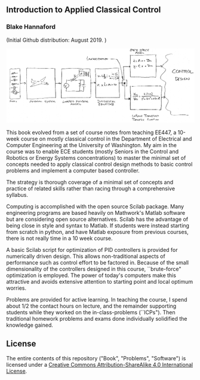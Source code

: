## Introduction to Applied Classical Control

### Blake Hannaford


(Initial Github distribution: August 2019. )

![Control Engineering Workflow](Book/figs01/small_workflow.png)

This book evolved from a set of course notes from teaching EE447,
a 10-week course on mostly classical control in the Department of Electrical and Computer Engineering at the University of Washington. My aim in the course was to enable ECE students (mostly Seniors in the Control and Robotics or Energy Systems concentrations) to  master the minimal set of concepts needed to apply  classical control design methods to basic control problems and implement a computer based controller.

The strategy is thorough  coverage of a minimal set of concepts and practice of related skills rather than racing through a comprehensive syllabus. 

Computing is accomplished with the open source Scilab package.  Many engineering programs are based heavily 
on Mathwork's  Matlab software but are considering open source alternatives.  Scilab has the advantage of being close in style and syntax to Matlab.  If students were instead starting from scratch in python, and have Matlab exposure from previous courses, there is not really time in a 10 week course.

A basic Scilab script for optimization of PID controllers is provided for numerically driven design.   This allows 
non-traditional aspects of performance such as control effort to be factored in. Because of the small dimensionality of the controllers designed in this course, ``brute-force"  optimization is employed.  The power of today's computers make this attractive and avoids extensive attention to starting point and local optimum worries. 

Problems are provided for active learning.  In teaching the course, I spend about 1/2 the contact
hours on lecture, and the remainder supporting students while they worked on the in-class-problems (``ICPs").   Then traditional 
homework problems and exams done individually solidified the knowledge gained. 


## License

The entire contents of this repository ("Book", "Problems", "Software") 
is licensed under a 
[Creative Commons Attribution-ShareAlike 4.0 International License](http://creativecommons.org/licenses/by-sa/4.0/).



